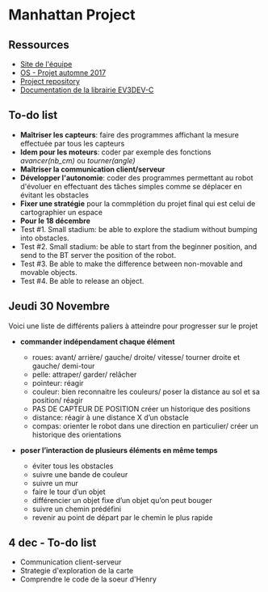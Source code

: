 # Manhattan Project

## Ressources

+ [Site de l'équipe](http://ninofiliu.fr/OS_project/)
+ [OS - Projet automne 2017](http://soc.eurecom.fr/OS/projects_fall2017.html)
+ [Project repository](https://gitlab.eurecom.fr/ludovic.apvrille/OS_Robot_Project_Fall2017)
+ [Documentation de la librairie EV3DEV-C](http://in4lio.github.io/ev3dev-c/)

## To-do list

+ **Maîtriser les capteurs**: faire des programmes affichant la mesure effectuée par tous les capteurs 
+ **Idem pour les moteurs**: coder par exemple des fonctions *avancer(nb_cm)* ou *tourner(angle)*
+ **Maîtriser la communication client/serveur**
+ **Développer l'autonomie**: coder des programmes permettant au robot d'évoluer en effectuant des tâches simples comme se déplacer en évitant les obstacles
+ **Fixer une stratégie** pour la commplétion du projet final qui est celui de cartographier un espace
+ **Pour le 18 décembre** 
+ Test #1. Small stadium: be able to explore the stadium without bumping into obstacles.
+ Test #2. Small stadium: be able to start from the beginner position, and send to the BT server the position of the robot.
+ Test #3. Be able to make the difference between non-movable and movable objects.
+ Test #4. Be able to release an object.


## Jeudi 30 Novembre
Voici une liste de différents paliers à atteindre pour progresser sur le projet
 + **commander indépendament chaque élément**
	+  roues: avant/ arrière/ gauche/ droite/ vitesse/ tourner droite et gauche/ demi-tour 
	+  pelle: attraper/ garder/ relâcher 
	+  pointeur: réagir
	+  couleur: bien reconnaitre les couleurs/ poser la distance au sol et sa position/ réagir
	+ PAS DE CAPTEUR DE POSITION créer un historique des positions
	+  distance: réagir à une distance X d’un obstacle
	+  compas: orienter le robot dans une direction en particulier/ créer un historique des orientations

+ **poser l’interaction de plusieurs éléments en même temps**
	+  éviter tous les obstacles
	+  suivre une bande de couleur
	+  suivre un mur
	+  faire le tour d’un objet
	+  différencier un objet fixe d’un objet qu’on peut bouger
	+  suivre un chemin prédéfini
	+  revenir au point de départ par le chemin le plus rapide
	
## 4 dec - To-do list
+ Communication client-serveur
+ Strategie d'exploration de la carte
+ Comprendre le code de la soeur d'Henry
